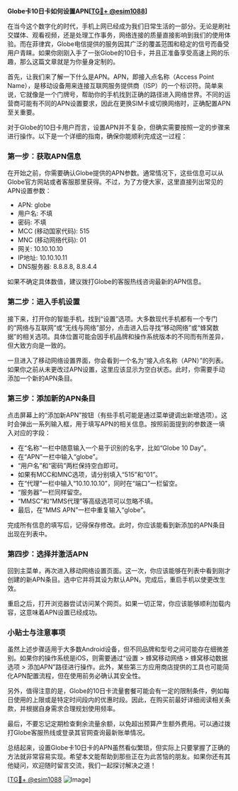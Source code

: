 **Globe卡10日卡如何设置APN[[TG💪+ @esim1088](https://t.me/s/esim1088)]**

在当今这个数字化的时代，手机上网已经成为我们日常生活的一部分。无论是刷社交媒体、观看视频，还是处理工作事务，网络连接的质量直接影响到我们的使用体验。而在菲律宾，Globe电信提供的服务因其广泛的覆盖范围和稳定的信号而备受用户青睐。如果你刚刚入手了一张Globe的10日卡，并且正准备享受高速上网的乐趣，那么这篇文章就是为你量身定制的。

首先，让我们来了解一下什么是APN。APN，即接入点名称（Access Point Name），是移动设备用来连接互联网服务提供商（ISP）的一个标识符。简单来说，它就像是一个门牌号，帮助你的手机找到正确的路径进入网络世界。不同的运营商可能有不同的APN设置要求，因此在更换SIM卡或切换网络时，正确配置APN至关重要。

对于Globe的10日卡用户而言，设置APN并不复杂，但确实需要按照一定的步骤来进行操作。以下是一个详细的指南，确保你能顺利完成这一过程：

### 第一步：获取APN信息

在开始之前，你需要确认Globe提供的APN参数。通常情况下，这些信息可以从Globe官方网站或者客服那里获得。不过，为了方便大家，这里直接列出常见的APN设置参数：

- APN: globe
- 用户名: 不填
- 密码: 不填
- MCC (移动国家代码): 515
- MNC (移动网络代码): 01
- 网关: 10.10.10.10
- IP地址: 10.10.10.11
- DNS服务器: 8.8.8.8, 8.8.4.4

如果不确定具体数值，建议拨打Globe的客服热线咨询最新的APN信息。

### 第二步：进入手机设置

接下来，打开你的智能手机，找到“设置”选项。大多数现代手机都有一个专门的“网络与互联网”或“无线与网络”部分，点击进入后寻找“移动网络”或“蜂窝数据”的相关选项。具体位置可能会因手机品牌和操作系统版本的不同而有所差异，但大致方向是一致的。

一旦进入了移动网络设置界面，你会看到一个名为“接入点名称（APN）”的列表。如果你之前从未更改过APN设置，这里应该显示为空白状态。此时，你需要手动添加一个新的APN条目。

### 第三步：添加新的APN条目

点击屏幕上的“添加新APN”按钮（有些手机可能是通过菜单键调出新增选项）。这时会弹出一系列输入框，用于填写APN的相关信息。按照前面提到的参数逐一填入对应的字段：

- 在“名称”一栏中随意输入一个易于识别的名字，比如“Globe 10 Day”。
- 在“APN”一栏中输入“globe”。
- “用户名”和“密码”两栏保持空白即可。
- 如果有MCC和MNC选项，请分别填入“515”和“01”。
- 在“代理”一栏中输入“10.10.10.10”，同时在“端口”一栏留空。
- “服务器”一栏同样留空。
- “MMSC”和“MMS代理”等高级选项可以忽略不填。
- 最后，在“MMS APN”一栏中重复输入“globe”。

完成所有信息的填写后，记得保存修改。此时，你应该能看到新添加的APN条目出现在列表中。

### 第四步：选择并激活APN

回到主菜单，再次进入移动网络设置页面。这一次，你应该能够在列表中看到刚才创建的新APN条目。选中它并将其设为默认APN。完成后，重启手机以使更改生效。

重启之后，打开浏览器尝试访问某个网页。如果一切正常，你应该能够顺利加载内容，这意味着APN设置已经成功。

### 小贴士与注意事项

虽然上述步骤适用于大多数Android设备，但不同品牌和型号之间可能存在细微差别。如果你的操作系统是iOS，则需要通过“设置 > 蜂窝移动网络 > 蜂窝移动数据选项 > 添加APN”路径进行操作。此外，某些第三方应用商店提供的工具也可能简化APN配置流程，但在使用前务必确认其安全性。

另外，值得注意的是，Globe的10日卡流量套餐可能会有一定的限制条件，例如每日使用的上限或是特定时间段内的优惠时段。因此，在购买前最好详细阅读相关条款，并根据自身需求合理规划使用频率。

最后，不要忘记定期检查剩余流量余额，以免超出预算产生额外费用。可以通过拨打Globe客服热线或登录其官网查询最新账单情况。

总结起来，设置Globe卡10日卡的APN虽然看似繁琐，但实际上只要掌握了正确的方法就非常容易实现。希望本文能帮助到那些正在为此苦恼的朋友。如果你还有其他疑问，欢迎随时留言交流，我们一起探讨解决之道！

[[TG💪+ @esim1088](https://t.me/s/esim1088) ![Image](https://i.postimg.cc/4NQfJmqS/Snipaste-2025-05-13-00-14-12.png)]